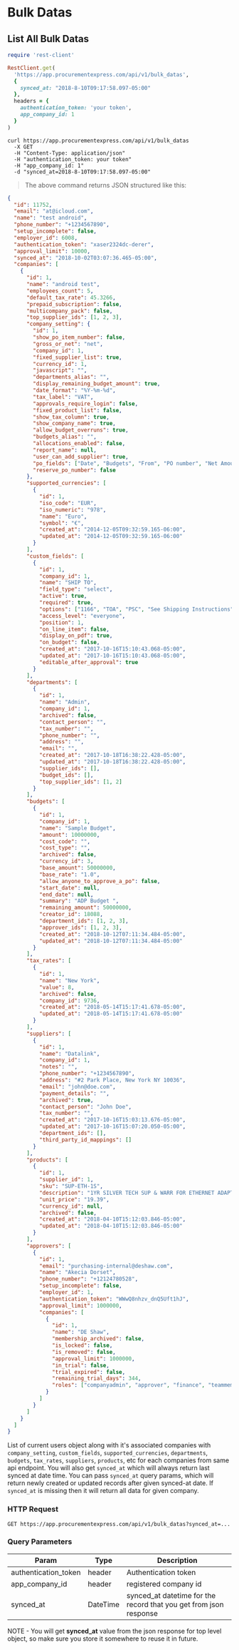 # Bulk Datas

## List All Bulk Datas

```ruby
require 'rest-client'

RestClient.get(
  'https://app.procurementexpress.com/api/v1/bulk_datas',
  {
    synced_at: "2018-8-10T09:17:58.097-05:00"
  },
  headers = {
    authentication_token: 'your token',
    app_company_id: 1
  }
)
```

```shell
curl https://app.procurementexpress.com/api/v1/bulk_datas
  -X GET
  -H "Content-Type: application/json"
  -H "authentication_token: your token"
  -H "app_company_id: 1"
  -d "synced_at=2018-8-10T09:17:58.097-05:00"
```

> The above command returns JSON structured like this:

```json
{
  "id": 11752,
  "email": "at@icloud.com",
  "name": "test android",
  "phone_number": "+1234567890",
  "setup_incomplete": false,
  "employer_id": 6008,
  "authentication_token": "xaser2324dc-derer",
  "approval_limit": 10000,
  "synced_at": "2018-10-02T03:07:36.465-05:00",
  "companies": [
    {
      "id": 1,
      "name": "android test",
      "employees_count": 5,
      "default_tax_rate": 45.3266,
      "prepaid_subscription": false,
      "multicompany_pack": false,
      "top_supplier_ids": [1, 2, 3],
      "company_setting": {
        "id": 1,
        "show_po_item_number": false,
        "gross_or_net": "net",
        "company_id": 1,
        "fixed_supplier_list": true,
        "currency_id": 1,
        "javascript": "",
        "departments_alias": "",
        "display_remaining_budget_amount": true,
        "date_format": "%Y-%m-%d",
        "tax_label": "VAT",
        "approvals_require_login": false,
        "fixed_product_list": false,
        "show_tax_column": true,
        "show_company_name": true,
        "allow_budget_overruns": true,
        "budgets_alias": "",
        "allocations_enabled": false,
        "report_name": null,
        "user_can_add_supplier": true,
        "po_fields": ["Date", "Budgets", "From", "PO number", "Net Amount"],
        "reserve_po_number": false
      },
      "supported_currencies": [
        {
          "id": 1,
          "iso_code": "EUR",
          "iso_numeric": "978",
          "name": "Euro",
          "symbol": "€",
          "created_at": "2014-12-05T09:32:59.165-06:00",
          "updated_at": "2014-12-05T09:32:59.165-06:00"
        }
      ],
      "custom_fields": [
        {
          "id": 1,
          "company_id": 1,
          "name": "SHIP TO",
          "field_type": "select",
          "active": true,
          "required": true,
          "options": ["1166", "TOA", "PSC", "See Shipping Instructions"],
          "access_level": "everyone",
          "position": 1,
          "on_line_item": false,
          "display_on_pdf": true,
          "on_budget": false,
          "created_at": "2017-10-16T15:10:43.068-05:00",
          "updated_at": "2017-10-16T15:10:43.068-05:00",
          "editable_after_approval": true
        }
      ],
      "departments": [
        {
          "id": 1,
          "name": "Admin",
          "company_id": 1,
          "archived": false,
          "contact_person": "",
          "tax_number": "",
          "phone_number": "",
          "address": "",
          "email": "",
          "created_at": "2017-10-18T16:38:22.428-05:00",
          "updated_at": "2017-10-18T16:38:22.428-05:00",
          "supplier_ids": [],
          "budget_ids": [],
          "top_supplier_ids": [1, 2]
        }
      ],
      "budgets": [
        {
          "id": 1,
          "company_id": 1,
          "name": "Sample Budget",
          "amount": 10000000,
          "cost_code": "",
          "cost_type": "",
          "archived": false,
          "currency_id": 3,
          "base_amount": 50000000,
          "base_rate": "1.0",
          "allow_anyone_to_approve_a_po": false,
          "start_date": null,
          "end_date": null,
          "summary": "ADP Budget ",
          "remaining_amount": 50000000,
          "creator_id": 18088,
          "department_ids": [1, 2, 3],
          "approver_ids": [1, 2, 3],
          "created_at": "2018-10-12T07:11:34.484-05:00",
          "updated_at": "2018-10-12T07:11:34.484-05:00"
        }
      ],
      "tax_rates": [
        {
          "id": 1,
          "name": "New York",
          "value": 8,
          "archived": false,
          "company_id": 9736,
          "created_at": "2018-05-14T15:17:41.678-05:00",
          "updated_at": "2018-05-14T15:17:41.678-05:00"
        }
      ],
      "suppliers": [
        {
          "id": 1,
          "name": "Datalink",
          "company_id": 1,
          "notes": "",
          "phone_number": "+1234567890",
          "address": "#2 Park Place, New York NY 10036",
          "email": "john@doe.com",
          "payment_details": "",
          "archived": true,
          "contact_person": "John Doe",
          "tax_number": "",
          "created_at": "2017-10-16T15:03:13.676-05:00",
          "updated_at": "2017-10-16T15:07:20.050-05:00",
          "department_ids": [],
          "third_party_id_mappings": []
        }
      ],
      "products": [
        {
          "id": 1,
          "supplier_id": 1,
          "sku": "SUP-ETH-1S",
          "description": "1YR SILVER TECH SUP & WARR FOR ETHERNET ADAPTER CARDS. Delivery times vary.\r\n     Coverage Terms: 12months",
          "unit_price": "19.39",
          "currency_id": null,
          "archived": false,
          "created_at": "2018-04-10T15:12:03.846-05:00",
          "updated_at": "2018-04-10T15:12:03.846-05:00"
        }
      ],
      "approvers": [
        {
          "id": 1,
          "email": "purchasing-internal@deshaw.com",
          "name": "Akecia Dorset",
          "phone_number": "+12124780528",
          "setup_incomplete": false,
          "employer_id": 1,
          "authentication_token": "WWwQ8nhzv_dnQ5Uft1hJ",
          "approval_limit": 1000000,
          "companies": [
            {
              "id": 1,
              "name": "DE Shaw",
              "membership_archived": false,
              "is_locked": false,
              "is_removed": false,
              "approval_limit": 1000000,
              "in_trial": false,
              "trial_expired": false,
              "remaining_trial_days": 344,
              "roles": ["companyadmin", "approver", "finance", "teammember"]
            }
          ]
        }
      ]
    }
  ]
}
```

List of current users object along with it's associated companies with `company_setting`, `custom_fields`, `supported_currencies`, `departments`, `budgets`, `tax_rates`, `suppliers`, `products`, etc for each companies from same api endpoint. You will also get `synced_at` which will always return last synced at date time. You can pass `synced_at` query params, which will return newly created or updated records after given synced-at date. If `synced_at` is missing then it will return all data for given company.

### HTTP Request

`GET https://app.procurementexpress.com/api/v1/bulk_datas?synced_at=...`

### Query Parameters

| Param                | Type     | Description                                                       |
| -------------------- | -------- | ----------------------------------------------------------------- |
| authentication_token | header   | Authentication token                                              |
| app_company_id       | header   | registered company id                                             |
| synced_at            | DateTime | synced_at datetime for the record that you get from json response |

<aside class="info">
NOTE - You will get <strong>synced_at</strong> value from the json response for top level object, so make sure you store it somewhere to reuse it in future.
</aside>
